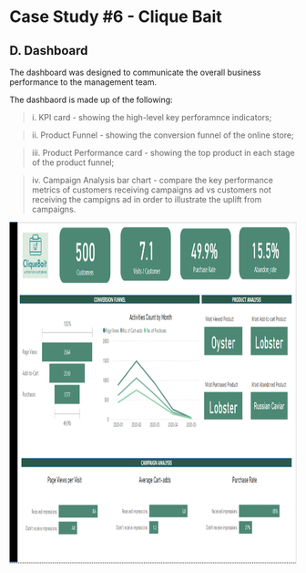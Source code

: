 # Case Study #6 - Clique Bait
## D. Dashboard

The dashboard was designed to communicate the overall business performance to the management team. 

The dashbaord is made up of the following:

> i. KPI card - showing the high-level key perforamnce indicators; <br/>

>  ii. Product Funnel - showing the conversion funnel of the online store;  <br/>

>  iii. Product Performance card - showing the top product in each stage of the product funnel;  <br/>

>  iv. Campaign Analysis bar chart - compare the key performance metrics of customers receiving campaigns ad vs customers not receiving the campigns ad in order to illustrate the uplift from campaigns. <br/>



<p align="center">
<img src="https://github.com/RuthyYao/8-Weeks-SQL-Challenge/blob/main/images/6-Dashboard.PNG" align="center" width="1000" height="600" >
